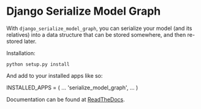 Django Serialize Model Graph
============================

With `django_serialize_model_graph`, you can serialize your model (and
its relatives) into a data structure that can be stored somewhere,
and then re-stored later.

Installation:

    python setup.py install

And add to your installed apps like so:

INSTALLED_APPS = (
    ...
    'serialize_model_graph',
    ...
)

Documentation can be found at [ReadTheDocs](https://django_serialize_model_graph.readthedocs.org/en/latest/).
